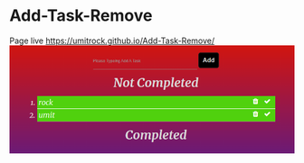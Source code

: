 # Add-Task-Remove
Page live https://umitrock.github.io/Add-Task-Remove/
<img src="https://github.com/UmitRock/Add-Task-Remove/blob/main/page.PNG?raw=true" alt="">
